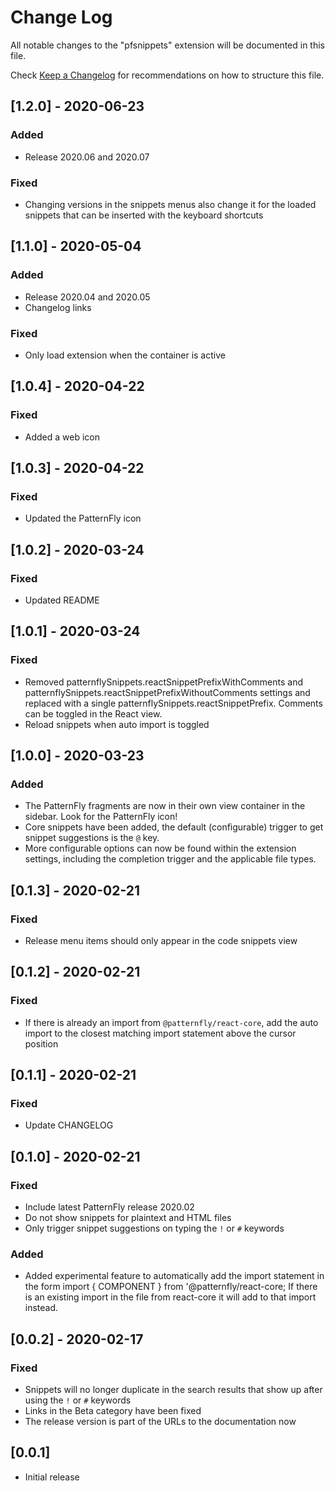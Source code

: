 # Change Log

All notable changes to the "pfsnippets" extension will be documented in this file.

Check [Keep a Changelog](http://keepachangelog.com/) for recommendations on how to structure this file.

## [1.2.0] - 2020-06-23
### Added
- Release 2020.06 and 2020.07
### Fixed
- Changing versions in the snippets menus also change it for the loaded snippets that can be inserted with the keyboard shortcuts

## [1.1.0] - 2020-05-04
### Added
- Release 2020.04 and 2020.05
- Changelog links
### Fixed
- Only load extension when the container is active

## [1.0.4] - 2020-04-22
### Fixed
- Added a web icon

## [1.0.3] - 2020-04-22
### Fixed
- Updated the PatternFly icon

## [1.0.2] - 2020-03-24
### Fixed
- Updated README

## [1.0.1] - 2020-03-24
### Fixed
- Removed patternflySnippets.reactSnippetPrefixWithComments and patternflySnippets.reactSnippetPrefixWithoutComments settings and replaced with a single patternflySnippets.reactSnippetPrefix. Comments can be toggled in the React view.
- Reload snippets when auto import is toggled

## [1.0.0] - 2020-03-23
### Added
- The PatternFly fragments are now in their own view container in the sidebar. Look for the PatternFly icon!
- Core snippets have been added, the default (configurable) trigger to get snippet suggestions is the `@` key.
- More configurable options can now be found within the extension settings, including the completion trigger and the applicable file types.

## [0.1.3] - 2020-02-21
### Fixed
- Release menu items should only appear in the code snippets view

## [0.1.2] - 2020-02-21
### Fixed
- If there is already an import from `@patternfly/react-core`, add the auto import to the closest matching import statement above the cursor position

## [0.1.1] - 2020-02-21
### Fixed
- Update CHANGELOG

## [0.1.0] - 2020-02-21
### Fixed
- Include latest PatternFly release 2020.02
- Do not show snippets for plaintext and HTML files
- Only trigger snippet suggestions on typing the `!` or `#` keywords
### Added
- Added experimental feature to automatically add the import statement in the form import { COMPONENT } from '@patternfly/react-core; If there is an existing import in the file from react-core it will add to that import instead.

## [0.0.2] - 2020-02-17
### Fixed
- Snippets will no longer duplicate in the search results that show up after using the `!` or `#` keywords
- Links in the Beta category have been fixed
- The release version is part of the URLs to the documentation now 

## [0.0.1]
- Initial release

